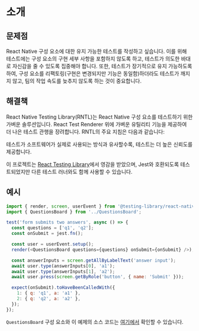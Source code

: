 # 소개

## 문제점

React Native 구성 요소에 대한 유지 가능한 테스트를 작성하고 싶습니다. 이를 위해 테스트에는 구성 요소의 구현 세부 사항을 포함하지 않도록 하고, 테스트가 의도한 바대로 자신감을 줄 수 있도록 집중해야
합니다. 또한, 테스트가 장기적으로 유지 가능하도록 하여, 구성 요소를 리팩토링(구현은 변경되지만 기능은 동일함)하더라도 테스트가 깨지지 않고, 팀의 작업 속도를 늦추지 않도록 하는 것이 중요합니다.

## 해결책

React Native Testing Library(RNTL)는 React Native 구성 요소를 테스트하기 위한 가벼운 솔루션입니다. React Test Renderer 위에 가벼운 유틸리티 기능을 제공하여 더
나은 테스트 관행을 장려합니다. RNTL의 주요 지침은 다음과 같습니다:

테스트가 소프트웨어가 실제로 사용되는 방식과 유사할수록, 테스트는 더 높은 신뢰도를 제공합니다.

이 프로젝트는 [React Testing Library](https://github.com/testing-library/react-testing-library)에서 영감을 받았으며, Jest와 호환되도록
테스트되었지만 다른 테스트 러너와도 함께 사용할 수 있습니다.

## 예시

```javascript
import { render, screen, userEvent } from '@testing-library/react-native';
import { QuestionsBoard } from '../QuestionsBoard';

test('form submits two answers', async () => {
  const questions = ['q1', 'q2'];
  const onSubmit = jest.fn();

  const user = userEvent.setup();
  render(<QuestionsBoard questions={questions} onSubmit={onSubmit} />);

  const answerInputs = screen.getAllByLabelText('answer input');
  await user.type(answerInputs[0], 'a1');
  await user.type(answerInputs[1], 'a2');
  await user.press(screen.getByRole('button', { name: 'Submit' }));

  expect(onSubmit).toHaveBeenCalledWith({
    1: { q: 'q1', a: 'a1' },
    2: { q: 'q2', a: 'a2' },
  });
});
```

`QuestionsBoard` 구성 요소와 이 예제의 소스
코드는 [여기에서](https://github.com/callstack/react-native-testing-library/blob/main/src/__tests__/questionsBoard.test.tsx)
확인할 수 있습니다.